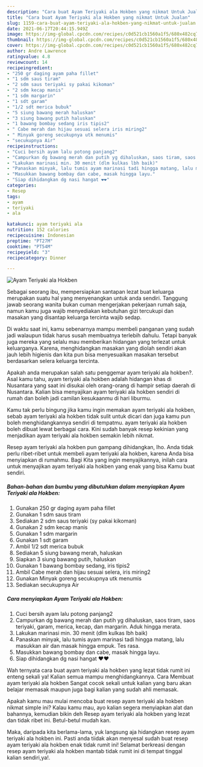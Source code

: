 ```yaml
---
description: "Cara buat Ayam Teriyaki ala Hokben yang nikmat Untuk Jualan"
title: "Cara buat Ayam Teriyaki ala Hokben yang nikmat Untuk Jualan"
slug: 1159-cara-buat-ayam-teriyaki-ala-hokben-yang-nikmat-untuk-jualan
date: 2021-06-17T20:44:15.949Z
image: https://img-global.cpcdn.com/recipes/c0d521cb1560a1f5/680x482cq70/ayam-teriyaki-ala-hokben-foto-resep-utama.jpg
thumbnail: https://img-global.cpcdn.com/recipes/c0d521cb1560a1f5/680x482cq70/ayam-teriyaki-ala-hokben-foto-resep-utama.jpg
cover: https://img-global.cpcdn.com/recipes/c0d521cb1560a1f5/680x482cq70/ayam-teriyaki-ala-hokben-foto-resep-utama.jpg
author: Andre Lawrence
ratingvalue: 4.8
reviewcount: 14
recipeingredient:
- "250 gr daging ayam paha fillet"
- "1 sdm saus tiram"
- "2 sdm saus teriyaki sy pakai kikoman"
- "2 sdm kecap manis"
- "1 sdm margarin"
- "1 sdt garam"
- "1/2 sdt merica bubuk"
- "5 siung bawang merah haluskan"
- "3 siung bawang putih haluskan"
- "1 bawang bombay sedang iris tipis2"
- " Cabe merah dan hijau sesuai selera iris miring2"
- " Minyak goreng secukupnya utk menumis"
- "secukupnya Air"
recipeinstructions:
- "Cuci bersih ayam lalu potong panjang2"
- "Campurkan dg bawang merah dan putih yg dihaluskan, saos tiram, saos teriyaki, garam, merica, kecap, dan margarin. Aduk hingga merata."
- "Lakukan marinasi min. 30 menit (dlm kulkas lbh baik)"
- "Panaskan minyak, lalu tumis ayam marinasi tadi hingga matang, lalu masukkan air dan masak hingga empuk. Tes rasa."
- "Masukkan bawang bombay dan cabe, masak hingga layu."
- "Siap dihidangkan dg nasi hangat ❤️❤️"
categories:
- Resep
tags:
- ayam
- teriyaki
- ala

katakunci: ayam teriyaki ala 
nutrition: 152 calories
recipecuisine: Indonesian
preptime: "PT27M"
cooktime: "PT54M"
recipeyield: "3"
recipecategory: Dinner

---
```



![Ayam Teriyaki ala Hokben](https://img-global.cpcdn.com/recipes/c0d521cb1560a1f5/680x482cq70/ayam-teriyaki-ala-hokben-foto-resep-utama.jpg)

Sebagai seorang ibu, mempersiapkan santapan lezat buat keluarga merupakan suatu hal yang menyenangkan untuk anda sendiri. Tanggung jawab seorang  wanita bukan cuman mengerjakan pekerjaan rumah saja, namun kamu juga wajib menyediakan kebutuhan gizi tercukupi dan masakan yang disantap keluarga tercinta wajib sedap.

Di waktu  saat ini, kamu sebenarnya mampu membeli panganan yang sudah jadi walaupun tidak harus susah membuatnya terlebih dahulu. Tetapi banyak juga mereka yang selalu mau memberikan hidangan yang terlezat untuk keluarganya. Karena, menghidangkan masakan yang diolah sendiri akan jauh lebih higienis dan kita pun bisa menyesuaikan masakan tersebut berdasarkan selera keluarga tercinta. 



Apakah anda merupakan salah satu penggemar ayam teriyaki ala hokben?. Asal kamu tahu, ayam teriyaki ala hokben adalah hidangan khas di Nusantara yang saat ini disukai oleh orang-orang di hampir setiap daerah di Nusantara. Kalian bisa menyajikan ayam teriyaki ala hokben sendiri di rumah dan boleh jadi camilan kesukaanmu di hari liburmu.

Kamu tak perlu bingung jika kamu ingin memakan ayam teriyaki ala hokben, sebab ayam teriyaki ala hokben tidak sulit untuk dicari dan juga kamu pun boleh menghidangkannya sendiri di tempatmu. ayam teriyaki ala hokben boleh dibuat lewat berbagai cara. Kini sudah banyak resep kekinian yang menjadikan ayam teriyaki ala hokben semakin lebih nikmat.

Resep ayam teriyaki ala hokben pun gampang dihidangkan, lho. Anda tidak perlu ribet-ribet untuk membeli ayam teriyaki ala hokben, karena Anda bisa menyiapkan di rumahmu. Bagi Kita yang ingin menyajikannya, inilah cara untuk menyajikan ayam teriyaki ala hokben yang enak yang bisa Kamu buat sendiri.

<!--inarticleads1-->

##### Bahan-bahan dan bumbu yang dibutuhkan dalam menyiapkan Ayam Teriyaki ala Hokben:

1. Gunakan 250 gr daging ayam paha fillet
1. Gunakan 1 sdm saus tiram
1. Sediakan 2 sdm saus teriyaki (sy pakai kikoman)
1. Gunakan 2 sdm kecap manis
1. Gunakan 1 sdm margarin
1. Gunakan 1 sdt garam
1. Ambil 1/2 sdt merica bubuk
1. Sediakan 5 siung bawang merah, haluskan
1. Siapkan 3 siung bawang putih, haluskan
1. Gunakan 1 bawang bombay sedang, iris tipis2
1. Ambil  Cabe merah dan hijau sesuai selera, iris miring2
1. Gunakan  Minyak goreng secukupnya utk menumis
1. Sediakan secukupnya Air




<!--inarticleads2-->

##### Cara menyiapkan Ayam Teriyaki ala Hokben:

1. Cuci bersih ayam lalu potong panjang2
1. Campurkan dg bawang merah dan putih yg dihaluskan, saos tiram, saos teriyaki, garam, merica, kecap, dan margarin. Aduk hingga merata.
1. Lakukan marinasi min. 30 menit (dlm kulkas lbh baik)
1. Panaskan minyak, lalu tumis ayam marinasi tadi hingga matang, lalu masukkan air dan masak hingga empuk. Tes rasa.
1. Masukkan bawang bombay dan cabe, masak hingga layu.
1. Siap dihidangkan dg nasi hangat ❤️❤️




Wah ternyata cara buat ayam teriyaki ala hokben yang lezat tidak rumit ini enteng sekali ya! Kalian semua mampu menghidangkannya. Cara Membuat ayam teriyaki ala hokben Sangat cocok sekali untuk kalian yang baru akan belajar memasak maupun juga bagi kalian yang sudah ahli memasak.

Apakah kamu mau mulai mencoba buat resep ayam teriyaki ala hokben nikmat simple ini? Kalau kamu mau, ayo kalian segera menyiapkan alat dan bahannya, kemudian bikin deh Resep ayam teriyaki ala hokben yang lezat dan tidak ribet ini. Betul-betul mudah kan. 

Maka, daripada kita berlama-lama, yuk langsung aja hidangkan resep ayam teriyaki ala hokben ini. Pasti anda tiidak akan menyesal sudah buat resep ayam teriyaki ala hokben enak tidak rumit ini! Selamat berkreasi dengan resep ayam teriyaki ala hokben mantab tidak rumit ini di tempat tinggal kalian sendiri,ya!.

